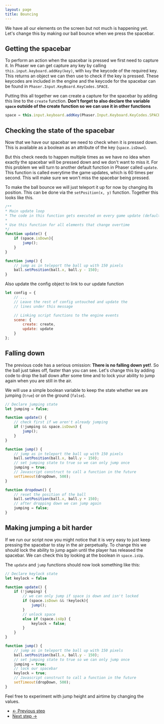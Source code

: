 ```yaml
---
layout: page
title: Bouncing
---
```


We have all our elements on the screen but not much is happening yet.
Let's change this by making our ball bounce when we press the spacebar.

## Getting the spacebar
To perform an action when the spacebar is pressed we first need to capture it. 
In Phaser we can get capture any key by calling `this.input.keyboard.addKey(key)`, with `key` the keycode of the required key.
This returns an object we can then use to check if the key is pressed.
These keycodes are included in the engine and the keycode for the spacebar can be found in `Phaser.Input.KeyBoard.KeyCodes.SPACE`.

Putting this all together we can create a capture for the spacebar by adding this line to the `create` function.
**Don't forget to also declare the variable `space` outside of the create function so we can use it in other functions**

```javascript
space = this.input.keyboard.addKey(Phaser.Input.Keyboard.KeyCodes.SPACE);
```

## Checking the state of the spacebar
Now that we have our spacebar we need to check when it is pressed down.
This is available as a boolean as an attribute of the key (`space.isDown`).

But this check needs to happen multiple times as we have no idea when exactly the spacebar will be pressed down and we don't want to miss it.
For this problem we will turn to another default function in Phaser called `update`.
This function is called everytime the game updates, which is 60 times per second. 
This will make sure we won't miss the spacebar being pressed.

To make the ball bounce we will just teleport it up for now by changing its position. 
This can be done via the `setPosition(x, y)` function.
Together this looks like this.

```javascript
/**
* Main update loop
* The code in this function gets executed on every game update (default 60 times per second)
*
* Use this function for all elements that change overtime
*/
function update() {
    if (space.isDown){
        jump();
    }
}

function jump() {
    // jump as in teleport the ball up with 150 pixels
    ball.setPosition(ball.x, ball.y - 150);
}
```
Also update the config object to link to our update function
```javascript
let config = {
    // ...
    // Leave the rest of config untouched and update the 
    // lines under this message

    // Linking script functions to the engine events
    scene: {
        create: create,
        update: update
    }
};
```

## Falling down
The previous code has a serious omission: **There is no falling down yet!**.
So the ball just takes off, faster than you can see.
Let's change this by adding code to drop the ball down after some time and to lock your ability to jump again when you are still in the air.

We will use a simple boolean variable to keep the state whether we are jumping (`true`) or on the ground (`false`). 

```javascript
// Declare jumping state
let jumping = false;

function update() {
    // check first if we aren't already jumping
    if (!jumping && space.isDown) {
        jump();        
    } 
}

function jump() {
    // jump as in teleport the ball up with 150 pixels
    ball.setPosition(ball.x, ball.y - 150);
    // set jumping state to true so we can only jump once
    jumping = true;
    // Javascript construct to call a function in the future
    setTimeout(dropDown, 500);
}

function dropdown() {
    // reset the position of the ball
    ball.setPosition(ball.x, ball.y + 150);
    // after dropping down we can jump again
    jumping = false;
}
```

## Making jumping a bit harder
If we run our script now you might notice that it is very easy to just keep pressing the spacebar to stay in the air perpetually.
To change this we should lock the ability to jump again until the player has released the spacebar.
We can check this by looking at the boolean in `space.isUp`.

The `update` and `jump` functions should now look something like this:

```javascript
// Declare keylock state
let keylock = false

function update() {
    if (!jumping) {
        // we can only jump if space is down and isn't locked
        if (space.isDown && !keylock){
            jump();
        }
        // unlock space
        else if (space.isUp) {
            keylock = false;
        }             
    } 
}

function jump() {
    // jump as in teleport the ball up with 150 pixels
    ball.setPosition(ball.x, ball.y - 150);
    // set jumping state to true so we can only jump once
    jumping = true;
    // lock our spacebar
    keylock = true;
    // Javascript construct to call a function in the future
    setTimeout(dropDown, 500);
}
```

Feel free to experiment with jump height and airtime by changing the values.

<ul class="pager blog-pager">
    <li class="previous">
    <a href="{{ "workshops/w1/exercise/step_3" | relative_url }}" data-toggle="tooltip" data-placement="top" title="Previous Step">&larr; Previous step</a>
    </li>
    <li class="next">
        <a href="{{ "workshops/w1/exercise/step_5" | relative_url }}" data-toggle="tooltip" data-placement="top" title="Next step">Next step &rarr;</a>
    </li>
</ul>